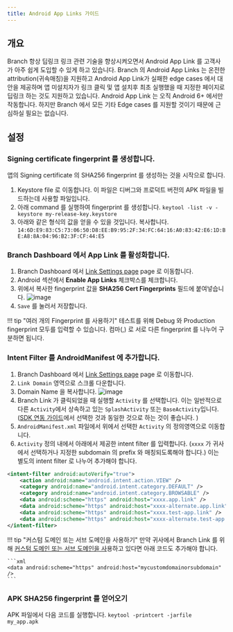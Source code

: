 ```yaml
---
title: Android App Links 가이드
---
```

## 개요

Branch 항상 딥링크 링크 관련 기술을 향상시켜오면서 Android App Link 를 고객사가 아주 쉽게 도입할 수 있게 하고 있습니다. Branch 의 Android App Links 는 온전한 attribution(귀속매칭)을 지원하고 Android App Link가 실패한 edge cases 에서 대안을 제공하며 앱 미설치자가 링크 클릭 및 앱 설치후 최초 실행했을 때 지정한 페이지로 딥링크 하는 것도 지원하고 있습니다. Android App Link 는 오직 Android 6+ 에서만 작동합니다. 하지만 Branch 에서 모든 기타 Edge cases 를 지원할 것이기 때문에 근심하실 필요는 없습니다.

## 설정

### Signing certificate fingerprint 를 생성합니다.

앱의 Signing certificate 의 SHA256 fingerprint 를 생성하는 것을 시작으로 합니다.

1. Keystore file 로 이동합니다. 이 파일은 디버그와 프로덕트 버전의 APK 파일을 빌드하는데 사용할 파일입니다.
1. 아래 command 를 실행하여 fingerprint 를 생성합니다. `keytool -list -v -keystore my-release-key.keystore`
1. 아래와 같은 형식의 값을 얻을 수 있을 것입니다. 복사합니다. `14:6D:E9:83:C5:73:06:50:D8:EE:B9:95:2F:34:FC:64:16:A0:83:42:E6:1D:BE:A8:8A:04:96:B2:3F:CF:44:E5`

### Branch Dashboard 에서 App Link 를 활성화합니다.

1. Branch Dashboard 에서 [Link Settings page](https://dashboard.branch.io/link-settings) page 로 이동합니다.
1. Android 섹션에서 **Enable App Links** 체크박스를 체크합니다.
1. 위에서 복사한 fingerprint 값을 **SHA256 Cert Fingerprints** 필드에 붙여넣습니다. ![image](/_assets/img/pages/deep-linking/universal-links/enable_app_links.png)
1. `Save` 를 눌러서 저장합니다.

!!! tip "여러 개의 Fingerprint 를 사용하기"
	테스트를 위해 Debug 와 Production fingerprint 모두를 입력할 수 있습니다. 컴마(,) 로 서로 다른 fingerprint 를 나누어 구분하면 됩니다.

### Intent Filter 를 AndroidManifest 에 추가합니다.

1. Branch Dashboard 에서 [Link Settings page](https://dashboard.branch.io/link-settings) page 로 이동합니다.
1. `Link Domain` 영역으로 스크롤 다운합니다.
1. Domain Name 을 복사합니다. ![image](/_assets/img/pages/deep-linking/universal-links/subdomain-setting.png)
1. Branch Link 가 클릭되었을 때 실행할 `Activity` 를 선택합니다. 이는 일반적으로 다른 `Activity`에서 상속하고 있는 `SplashActivity` 또는 `BaseActivity`입니다. ([SDK 연동 가이드](/apps/android/#configure-app)에서 선택한 것과 동일한 것으로 하는 것이 좋습니다. )
1. `AndroidManifest.xml` 파일에서 위에서 선택한 `Activity` 의 정의영역으로 이동합니다.
1. `Activity` 정의 내에서 아래에서 제공한 intent filter 를 입력합니다. (`xxxx` 가 귀사에서 선택하거나 지정한 subdomain 의 prefix 와 매칭되도록해야 합니다.) 이는 별도의 intent filter 로 나누어 추가해야 합니다.

```xml
<intent-filter android:autoVerify="true">
    <action android:name="android.intent.action.VIEW" />
    <category android:name="android.intent.category.DEFAULT" />
    <category android:name="android.intent.category.BROWSABLE" />
    <data android:scheme="https" android:host="xxxx.app.link" />
    <data android:scheme="https" android:host="xxxx-alternate.app.link" />
    <data android:scheme="https" android:host="xxxx.test-app.link" />
    <data android:scheme="https" android:host="xxxx-alternate.test-app.link" />
</intent-filter>
```

!!! tip "커스텀 도메인 또는 서브 도메인을 사용하기"
	만약 귀사에서 Branch Link 를 위해 [커스텀 도메인 또는 서브 도메인을 사](/dashboard/integrate/#change-link-domain)용하고 있다면 아래 코드도 추가해야 합니다.

	```xml
	<data android:scheme="https" android:host="mycustomdomainorsubdomain" />
	```

### APK SHA256 fingerprint 를 얻어오기

APK 파일에서 다음 코드를 실행합니다. `keytool -printcert -jarfile my_app.apk`
